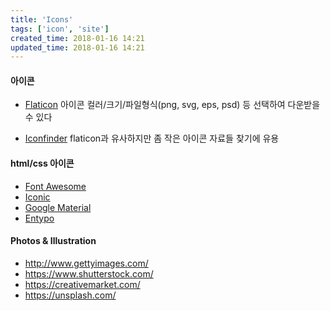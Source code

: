 ```yaml
---
title: 'Icons'
tags: ['icon', 'site']
created_time: 2018-01-16 14:21
updated_time: 2018-01-16 14:21
---
```


#### 아이콘

- [Flaticon](https://www.flaticon.com/)
  아이콘 컬러/크기/파일형식(png, svg, eps, psd) 등 선택하여 다운받을 수 있다

- [Iconfinder](https://www.iconfinder.com/)
  flaticon과 유사하지만 좀 작은 아이콘 자료들 찾기에 유용

#### html/css 아이콘

- [Font Awesome](http://fontawesome.io/)
- [Iconic](https://useiconic.com/open/)
- [Google Material](https://material.io/icons/)
- [Entypo](http://www.entypo.com/)

#### Photos & Illustration

- http://www.gettyimages.com/
- https://www.shutterstock.com/
- https://creativemarket.com/
- https://unsplash.com/

